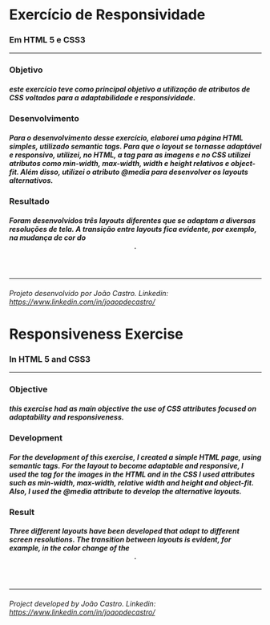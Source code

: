 # Exercício de Responsividade
### Em HTML 5 e CSS3
----
### Objetivo
##### este exercício teve como principal objetivo a utilização de atributos de CSS voltados para a adaptabilidade e responsividade.
### Desenvolvimento
##### Para o desenvolvimento desse exercício, elaborei uma página HTML simples, utilizado semantic tags. Para que o layout se tornasse adaptável e responsivo, utilizei, no HTML, a tag <pictute> para as imagens e no CSS utilizei atributos como min-width, max-width, width e height relativos e object-fit. Além disso, utilizei o atributo @media para desenvolver os layouts alternativos.
### Resultado
##### Foram desenvolvidos três layouts diferentes que se adaptam a diversas resoluções de tela. A transição entre layouts fica evidente, por exemplo, na mudança de cor do <header>.

--------
###### Projeto desenvolvido por João Castro. Linkedin: https://www.linkedin.com/in/joaopdecastro/



# Responsiveness Exercise

### In HTML 5 and CSS3

----

### Objective

##### this exercise had as main objective the use of CSS attributes focused on adaptability and responsiveness.

### Development

##### For the development of this exercise, I created a simple HTML page, using semantic tags. For the layout to become adaptable and responsive, I used the <pictute> tag for the images in the HTML and in the CSS I used attributes such as min-width, max-width, relative width and height and object-fit. Also, I used the @media attribute to develop the alternative layouts.

### Result

##### Three different layouts have been developed that adapt to different screen resolutions. The transition between layouts is evident, for example, in the color change of the <header>.

--------

###### Project developed by João Castro. Linkedin: https://www.linkedin.com/in/joaopdecastro/

